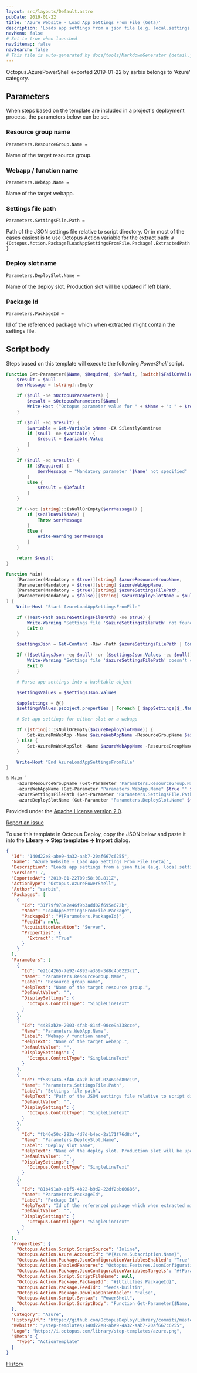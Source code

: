 ```yaml
---
layout: src/layouts/Default.astro
pubDate: 2019-01-22
title: 'Azure Website - Load App Settings From File (Geta)'
description: 'Loads app settings from a json file (e.g. local.settings.json) which is also json-transformed to inject environment-specific values.'
navMenu: false
# Set to true when launched
navSitemap: false
navSearch: false
# This file is auto-generated by docs/tools/MarkdownGenerator (detail.js)
---
```


Octopus.AzurePowerShell exported 2019-01-22 by sarbis belongs to 'Azure' category.

## Parameters

When steps based on the template are included in a project's deployment process, the parameters below can be set.


<div class="param">

### Resource group name

`Parameters.ResourceGroup.Name = `

Name of the target resource group.

</div>
        
<div class="param">

### Webapp / function name

`Parameters.WebApp.Name = `

Name of the target webapp.

</div>
        
<div class="param">

### Settings file path

`Parameters.SettingsFile.Path = `

Path of the JSON settings file relative to script directory. Or in most of the cases easiest is to use Octopus Action variable for the extract path: `#{Octopus.Action.Package[LoadAppSettingsFromFile.Package].ExtractedPath}`

</div>
        
<div class="param">

### Deploy slot name

`Parameters.DeploySlot.Name = `

Name of the deploy slot. Production slot will be updated if left blank.

</div>
        
<div class="param">

### Package Id

`Parameters.PackageId = `

Id of the referenced package which when extracted might contain the settings file.

</div>
        

## Script body

Steps based on this template will execute the following *PowerShell* script.

```powershell
Function Get-Parameter($Name, $Required, $Default, [switch]$FailOnValidate) {
    $result = $null
    $errMessage = [string]::Empty

    If ($null -ne $OctopusParameters) {
        $result = $OctopusParameters[$Name]
        Write-Host ("Octopus parameter value for " + $Name + ": " + $result)
    }

    If ($null -eq $result) {
        $variable = Get-Variable $Name -EA SilentlyContinue
        if ($null -ne $variable) {
            $result = $variable.Value
        }
    }

    If ($null -eq $result) {
        If ($Required) {
            $errMessage = "Mandatory parameter '$Name' not specified"
        }
        Else {
            $result = $Default
        }
    } 

    If (-Not [string]::IsNullOrEmpty($errMessage)) {
        If ($FailOnValidate) {
            Throw $errMessage
        }
        Else {
            Write-Warning $errMessage
        }
    }

    return $result
}

Function Main(
    [Parameter(Mandatory = $true)][string] $azureResourceGroupName,
    [Parameter(Mandatory = $true)][string] $azureWebAppName,
    [Parameter(Mandatory = $true)][string] $azureSettingsFilePath,
    [Parameter(Mandatory = $false)][string] $azureDeploySlotName = $null
) {
    Write-Host "Start AzureLoadAppSettingsFromFile"

    If ((Test-Path $azureSettingsFilePath) -ne $true) {
        Write-Warning "Settings file '$azureSettingsFilePath' not found!"
        Exit 0
    }

    $settingsJson = Get-Content -Raw -Path $azureSettingsFilePath | ConvertFrom-Json

    If (($settingsJson -eq $null) -or ($settingsJson.Values -eq $null)) {
        Write-Warning "Settings file '$azureSettingsFilePath' doesn't contain Values object. Unable to load app settings!"
        Exit 0
    }

    # Parse app settings into a hashtable object

    $settingsValues = $settingsJson.Values

    $appSettings = @{}
    $settingsValues.psobject.properties | Foreach { $appSettings[$_.Name] = $_.Value }

    # Set app settings for either slot or a webapp

    If ([string]::IsNullOrEmpty($azureDeploySlotName)) {
        Set-AzureRmWebApp -Name $azureWebAppName -ResourceGroupName $azureResourceGroupName -AppSettings $appSettings
    } Else {
        Set-AzureRmWebAppSlot -Name $azureWebAppName -ResourceGroupName $azureResourceGroupName -AppSettings $appSettings -Slot $azureDeploySlotName
    }

    Write-Host "End AzureLoadAppSettingsFromFile"
}

& Main `
    -azureResourceGroupName (Get-Parameter "Parameters.ResourceGroup.Name" $true "" $true) `
    -azureWebAppName (Get-Parameter "Parameters.WebApp.Name" $true "" $true) `
    -azureSettingsFilePath (Get-Parameter "Parameters.SettingsFile.Path" $true "" $true) `
    -azureDeploySlotName (Get-Parameter "Parameters.DeploySlot.Name" $false "" $true)
```

Provided under the [Apache License version 2.0](https://github.com/OctopusDeploy/Library/blob/master/LICENSE.txt).

[Report an issue](https://github.com/OctopusDeploy/Library/issues/new?assignees=&labels=&projects=&template=bug-report.yml&title=Issue%20with%20Azure%20Website%20-%20Load%20App%20Settings%20From%20File%20(Geta)&step-template=Azure%20Website%20-%20Load%20App%20Settings%20From%20File%20(Geta))

<div class="get-json">

To use this template in Octopus Deploy, copy the JSON below and paste it into the **Library → Step templates → Import** dialog.

```json
{
  "Id": "140d22e8-abe9-4a32-aab7-20af667c6255",
  "Name": "Azure Website - Load App Settings From File (Geta)",
  "Description": "Loads app settings from a json file (e.g. local.settings.json) which is also json-transformed to inject environment-specific values.",
  "Version": 7,
  "ExportedAt": "2019-01-22T09:58:08.811Z",
  "ActionType": "Octopus.AzurePowerShell",
  "Author": "sarbis",
  "Packages": [
    {
      "Id": "31f79f978a2e46f9b3add02f695e672b",
      "Name": "LoadAppSettingsFromFile.Package",
      "PackageId": "#{Parameters.PackageId}",
      "FeedId": null,
      "AcquisitionLocation": "Server",
      "Properties": {
        "Extract": "True"
      }
    }
  ],
  "Parameters": [
    {
      "Id": "e21c4265-7e92-4893-a359-3d8c4b0223c2",
      "Name": "Parameters.ResourceGroup.Name",
      "Label": "Resource group name",
      "HelpText": "Name of the target resource group.",
      "DefaultValue": "",
      "DisplaySettings": {
        "Octopus.ControlType": "SingleLineText"
      }
    },
    {
      "Id": "4485ab2e-2003-4fab-814f-90ce9a338cce",
      "Name": "Parameters.WebApp.Name",
      "Label": "Webapp / function name",
      "HelpText": "Name of the target webapp.",
      "DefaultValue": "",
      "DisplaySettings": {
        "Octopus.ControlType": "SingleLineText"
      }
    },
    {
      "Id": "f589143a-3f46-4a2b-b14f-02469ed80c19",
      "Name": "Parameters.SettingsFile.Path",
      "Label": "Settings file path",
      "HelpText": "Path of the JSON settings file relative to script directory. Or in most of the cases easiest is to use Octopus Action variable for the extract path: `#{Octopus.Action.Package[LoadAppSettingsFromFile.Package].ExtractedPath}`",
      "DefaultValue": "",
      "DisplaySettings": {
        "Octopus.ControlType": "SingleLineText"
      }
    },
    {
      "Id": "fb46e50c-283a-4d7d-b4ec-2a171f76d8c4",
      "Name": "Parameters.DeploySlot.Name",
      "Label": "Deploy slot name",
      "HelpText": "Name of the deploy slot. Production slot will be updated if left blank.",
      "DefaultValue": "",
      "DisplaySettings": {
        "Octopus.ControlType": "SingleLineText"
      }
    },
    {
      "Id": "81b491a9-e1f5-4b22-b9d2-22df2bb60686",
      "Name": "Parameters.PackageId",
      "Label": "Package Id",
      "HelpText": "Id of the referenced package which when extracted might contain the settings file.",
      "DefaultValue": "",
      "DisplaySettings": {
        "Octopus.ControlType": "SingleLineText"
      }
    }
  ],
  "Properties": {
    "Octopus.Action.Script.ScriptSource": "Inline",
    "Octopus.Action.Azure.AccountId": "#{Azure.Subscription.Name}",
    "Octopus.Action.Package.JsonConfigurationVariablesEnabled": "True",
    "Octopus.Action.EnabledFeatures": "Octopus.Features.JsonConfigurationVariables",
    "Octopus.Action.Package.JsonConfigurationVariablesTargets": "#{Parameters.SettingsFile.Path}",
    "Octopus.Action.Script.ScriptFileName": null,
    "Octopus.Action.Package.PackageId": "#{Utilities.PackageId}",
    "Octopus.Action.Package.FeedId": "feeds-builtin",
    "Octopus.Action.Package.DownloadOnTentacle": "False",
    "Octopus.Action.Script.Syntax": "PowerShell",
    "Octopus.Action.Script.ScriptBody": "Function Get-Parameter($Name, $Required, $Default, [switch]$FailOnValidate) {\n    $result = $null\n    $errMessage = [string]::Empty\n\n    If ($null -ne $OctopusParameters) {\n        $result = $OctopusParameters[$Name]\n        Write-Host (\"Octopus parameter value for \" + $Name + \": \" + $result)\n    }\n\n    If ($null -eq $result) {\n        $variable = Get-Variable $Name -EA SilentlyContinue\n        if ($null -ne $variable) {\n            $result = $variable.Value\n        }\n    }\n\n    If ($null -eq $result) {\n        If ($Required) {\n            $errMessage = \"Mandatory parameter '$Name' not specified\"\n        }\n        Else {\n            $result = $Default\n        }\n    } \n\n    If (-Not [string]::IsNullOrEmpty($errMessage)) {\n        If ($FailOnValidate) {\n            Throw $errMessage\n        }\n        Else {\n            Write-Warning $errMessage\n        }\n    }\n\n    return $result\n}\n\nFunction Main(\n    [Parameter(Mandatory = $true)][string] $azureResourceGroupName,\n    [Parameter(Mandatory = $true)][string] $azureWebAppName,\n    [Parameter(Mandatory = $true)][string] $azureSettingsFilePath,\n    [Parameter(Mandatory = $false)][string] $azureDeploySlotName = $null\n) {\n    Write-Host \"Start AzureLoadAppSettingsFromFile\"\n\n    If ((Test-Path $azureSettingsFilePath) -ne $true) {\n        Write-Warning \"Settings file '$azureSettingsFilePath' not found!\"\n        Exit 0\n    }\n\n    $settingsJson = Get-Content -Raw -Path $azureSettingsFilePath | ConvertFrom-Json\n\n    If (($settingsJson -eq $null) -or ($settingsJson.Values -eq $null)) {\n        Write-Warning \"Settings file '$azureSettingsFilePath' doesn't contain Values object. Unable to load app settings!\"\n        Exit 0\n    }\n\n    # Parse app settings into a hashtable object\n\n    $settingsValues = $settingsJson.Values\n\n    $appSettings = @{}\n    $settingsValues.psobject.properties | Foreach { $appSettings[$_.Name] = $_.Value }\n\n    # Set app settings for either slot or a webapp\n\n    If ([string]::IsNullOrEmpty($azureDeploySlotName)) {\n        Set-AzureRmWebApp -Name $azureWebAppName -ResourceGroupName $azureResourceGroupName -AppSettings $appSettings\n    } Else {\n        Set-AzureRmWebAppSlot -Name $azureWebAppName -ResourceGroupName $azureResourceGroupName -AppSettings $appSettings -Slot $azureDeploySlotName\n    }\n\n    Write-Host \"End AzureLoadAppSettingsFromFile\"\n}\n\n& Main `\n    -azureResourceGroupName (Get-Parameter \"Parameters.ResourceGroup.Name\" $true \"\" $true) `\n    -azureWebAppName (Get-Parameter \"Parameters.WebApp.Name\" $true \"\" $true) `\n    -azureSettingsFilePath (Get-Parameter \"Parameters.SettingsFile.Path\" $true \"\" $true) `\n    -azureDeploySlotName (Get-Parameter \"Parameters.DeploySlot.Name\" $false \"\" $true)"
  },
  "Category": "Azure",
  "HistoryUrl": "https://github.com/OctopusDeploy/Library/commits/master/step-templates//opt/buildagent/work/75443764cd38076d/step-templates/azure-load-appsettings-from-file.json",
  "Website": "/step-templates/140d22e8-abe9-4a32-aab7-20af667c6255",
  "Logo": "https://i.octopus.com/library/step-templates/azure.png",
  "$Meta": {
    "Type": "ActionTemplate"
  }
}
```

[History](https://github.com/OctopusDeploy/Library/commits/master/step-templates/https://github.com/OctopusDeploy/Library/commits/master/step-templates//opt/buildagent/work/75443764cd38076d/step-templates/azure-load-appsettings-from-file.json)

</div>
